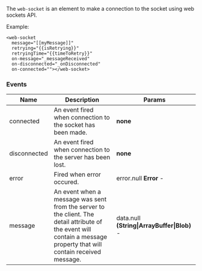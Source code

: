 
The `web-socket` is an element to make a connection to the socket using web sockets API.

Example:

```
<web-socket
  message="[[myMessage]]"
  retrying="{{isRetrying}}"
  retryingTime="{{timeToRetry}}"
  on-message="_messageReceived"
  on-disconnected="_onDisconnected"
  on-connected=""></web-socket>
```



### Events
| Name | Description | Params |
| --- | --- | --- |
| connected | An event fired when connection to the socket has been made. | __none__ |
| disconnected | An event fired when connection to the server has been lost. | __none__ |
| error | Fired when error occured. | error.null **Error** -  |
| message | An event when a message was sent from the server to the client. The detail attribute of the event will contain a message property that will contain received message. | data.null **(String&#124;ArrayBuffer&#124;Blob)** -  |
